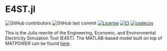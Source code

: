 # E4ST.jl

![GitHub contributors](https://img.shields.io/github/contributors/e4st-dev/E4ST.jl?logo=GitHub)
![GitHub last commit](https://img.shields.io/github/last-commit/e4st-dev/E4ST.jl/main?logo=GitHub)
[![License](https://img.shields.io/badge/License-BSD_3--Clause-blue.svg)](https://opensource.org/licenses/BSD-3-Clause)
[![CI](https://github.com/e4st-dev/E4ST.jl/workflows/CI/badge.svg)](https://github.com/e4st-dev/E4ST.jl/actions?query=workflow%3ACI)
[![codecov](https://codecov.io/gh/e4st-dev/E4ST.jl/branch/main/graph/badge.svg)](https://codecov.io/gh/e4st-dev/E4ST.jl)

This is the Julia rewrite of the Engineering, Economic, and Environmental Electricity Simulation Tool (E4ST).  The MATLAB-based model built on top of MATPOWER can be found [here](https://github.com/e4st-dev/e4st-mp).